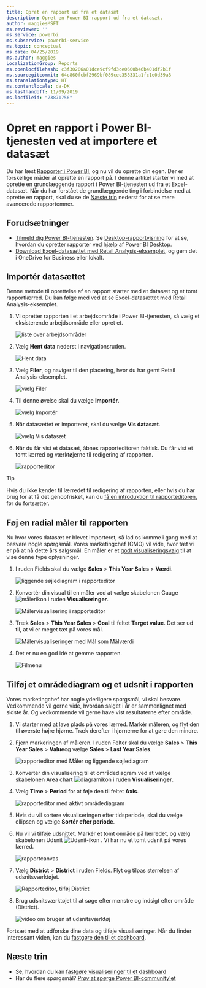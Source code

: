 ```yaml
---
title: Opret en rapport ud fra et datasæt
description: Opret en Power BI-rapport ud fra et datasæt.
author: maggiesMSFT
ms.reviewer: ''
ms.service: powerbi
ms.subservice: powerbi-service
ms.topic: conceptual
ms.date: 04/25/2019
ms.author: maggies
LocalizationGroup: Reports
ms.openlocfilehash: c3f30206a01dce9cf9fd3ce0600b46b401df2b1f
ms.sourcegitcommit: 64c860fcbf2969bf089cec358331a1fc1e0d39a8
ms.translationtype: HT
ms.contentlocale: da-DK
ms.lasthandoff: 11/09/2019
ms.locfileid: "73871756"
---
```

# <a name="create-a-report-in-the-power-bi-service-by-importing-a-dataset"></a>Opret en rapport i Power BI-tjenesten ved at importere et datasæt
Du har læst [Rapporter i Power BI](consumer/end-user-reports.md), og nu vil du oprette din egen. Der er forskellige måder at oprette en rapport på. I denne artikel starter vi med at oprette en grundlæggende rapport i Power BI-tjenesten ud fra et Excel-datasæt. Når du har forstået de grundlæggende ting i forbindelse med at oprette en rapport, skal du se de [Næste trin](#next-steps) nederst for at se mere avancerede rapportemner.  

## <a name="prerequisites"></a>Forudsætninger
- [Tilmeld dig Power BI-tjenesten](service-self-service-signup-for-power-bi.md). Se [Desktop-rapportvisning](desktop-report-view.md) for at se, hvordan du opretter rapporter ved hjælp af Power BI Desktop. 
- [Download Excel-datasættet med Retail Analysis-eksemplet](https://go.microsoft.com/fwlink/?LinkId=529778), og gem det i OneDrive for Business eller lokalt.

## <a name="import-the-dataset"></a>Importér datasættet
Denne metode til oprettelse af en rapport starter med et datasæt og et tomt rapportlærred. Du kan følge med ved at se Excel-datasættet med Retail Analysis-eksemplet.

1. Vi opretter rapporten i et arbejdsområde i Power BI-tjenesten, så vælg et eksisterende arbejdsområde eller opret et.
   
   ![liste over arbejdsområder](media/service-report-create-new/power-bi-workspaces2.png)
2. Vælg **Hent data** nederst i navigationsruden.
   
   ![Hent data](media/service-report-create-new/power-bi-get-data3.png)
3. Vælg **Filer**, og naviger til den placering, hvor du har gemt Retail Analysis-eksemplet.
   
    ![vælg Filer](media/service-report-create-new/power-bi-select-files.png)
4. Til denne øvelse skal du vælge **Importér**.
   
   ![vælg Importér](media/service-report-create-new/power-bi-import.png)
5. Når datasættet er importeret, skal du vælge **Vis datasæt**.
   
   ![vælg Vis datasæt](media/service-report-create-new/power-bi-view-dataset.png)
6. Når du får vist et datasæt, åbnes rapporteditoren faktisk.  Du får vist et tomt lærred og værktøjerne til redigering af rapporten.
   
   ![rapporteditor](media/service-report-create-new/power-bi-blank-report.png)

> [!TIP]
> Hvis du ikke kender til lærredet til redigering af rapporten, eller hvis du har brug for at få det genopfrisket, kan du [få en introduktion til rapporteditoren](service-the-report-editor-take-a-tour.md), før du fortsætter. 
> 

## <a name="add-a-radial-gauge-to-the-report"></a>Føj en radial måler til rapporten
Nu hvor vores datasæt er blevet importeret, så lad os komme i gang med at besvare nogle spørgsmål.  Vores marketingchef (CMO) vil vide, hvor tæt vi er på at nå dette års salgsmål. En måler er et [godt visualiseringsvalg](visuals/power-bi-report-visualizations.md) til at vise denne type oplysninger.

1. I ruden Fields skal du vælge **Sales** > **This Year Sales** > **Værdi**.
   
    ![liggende søjlediagram i rapporteditor](media/service-report-create-new/power-bi-report-step1.png)
2. Konvertér din visual til en måler ved at vælge skabelonen Gauge ![ målerikon](media/service-report-create-new/powerbi-gauge-icon.png) i ruden **Visualiseringer**.
   
    ![Målervisualisering i rapporteditor](media/service-report-create-new/power-bi-report-step2.png)
3. Træk **Sales** > **This Year Sales** > **Goal** til feltet **Target value**. Det ser ud til, at vi er meget tæt på vores mål.
   
    ![Målervisualiseringer med Mål som Målværdi](media/service-report-create-new/power-bi-report-step3.png)
4. Det er nu en god idé at gemme rapporten.
   
   ![Filmenu](media/service-report-create-new/powerbi-save.png)

## <a name="add-an-area-chart-and-slicer-to-the-report"></a>Tilføj et områdediagram og et udsnit i rapporten
Vores marketingchef har nogle yderligere spørgsmål, vi skal besvare. Vedkommende vil gerne vide, hvordan salget i år er sammenlignet med sidste år. Og vedkommende vil gerne have vist resultaterne efter område.

1. Vi starter med at lave plads på vores lærred. Markér måleren, og flyt den til øverste højre hjørne. Træk derefter i hjørnerne for at gøre den mindre.
2. Fjern markeringen af måleren. I ruden Felter skal du vælge **Sales** > **This Year Sales** > **Value**og vælge **Sales** > **Last Year Sales**.
   
    ![rapporteditor med Måler og liggende søjlediagram](media/service-report-create-new/power-bi-report-step4.png)
3. Konvertér din visualisering til et områdediagram ved at vælge skabelonen Area chart ![diagramikon](media/service-report-create-new/power-bi-areachart-icon.png) i ruden **Visualiseringer**.
4. Vælg **Time** > **Period** for at føje den til feltet **Axis**.
   
    ![rapporteditor med aktivt områdediagram](media/service-report-create-new/power-bi-report-step5.png)
5. Hvis du vil sortere visualiseringen efter tidsperiode, skal du vælge ellipsen og vælge **Sortér efter periode**.
6. Nu vil vi tilføje udsnittet. Markér et tomt område på lærredet, og vælg skabelonen Udsnit ![Udsnit-ikon](media/service-report-create-new/power-bi-slicer-icon.png) . Vi har nu et tomt udsnit på vores lærred.
   
    ![rapportcanvas](media/service-report-create-new/power-bi-report-step6.png)    
7. Vælg **District** > **District** i ruden Fields. Flyt og tilpas størrelsen af udsnitsværktøjet.
   
    ![Rapporteditor, tilføj District](media/service-report-create-new/power-bi-report-step7.png)  
8. Brug udsnitsværktøjet til at søge efter mønstre og indsigt efter område (District).
   
   ![video om brugen af udsnitsværktøj](media/service-report-create-new/power-bi-slicer-video2.gif)  

Fortsæt med at udforske dine data og tilføje visualiseringer. Når du finder interessant viden, kan du [fastgøre den til et dashboard](service-dashboard-pin-tile-from-report.md).

## <a name="next-steps"></a>Næste trin

* Se, hvordan du kan [fastgøre visualiseringer til et dashboard](service-dashboard-pin-tile-from-report.md)   
* Har du flere spørgsmål? [Prøv at spørge Power BI-community'et](https://community.powerbi.com/)

